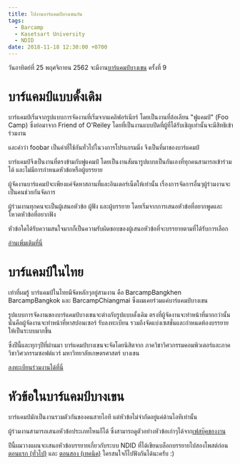 ```yaml
---
title: ไปงานบาร์แคมป์บางเขนกัน
tags:
  - Barcamp
  - Kasetsart University
  - NDID
date: 2018-11-18 12:30:00 +0700
---
```


วันอาทิตย์ที่ 25 พฤศจิกายน 2562 จะมีงาน[บาร์แคมป์บางเขน][barcamp-bangkhen-facebook] ครั้งที่ 9

บาร์แคมป์แบบดั้งเดิม
====

บาร์แคมป์เริ่มจากรูปแบบการจัดงานที่เริ่มจากแคลิฟอร์เนียร์ โดยเป็นงานที่ล้อเลียน "ฟูแคมป์" (Foo Camp)
ซึ่งย่อมาจาก Friend of O'Reiley โดยที่เป็นงานแบบปิดที่ผู้ที่ได้รับเชิญเท่านั้นจะมีสิทธิเข้าร่วมงาน

และคำว่า foobar เป็นคำที่ใช้กันทั่วไปในวงการโปรแกรมมิ่ง จึงเป็นที่มาของบาร์แคมป์

บาร์แคมป์จึงเป็นงานที่ตรงข้ามกับฟูแคมป์ โดยเป็นงานสัมนารูปแบบเป็นกันเองที่ทุกคนสามารถเข้าร่วมได้
และไม่มีการกำหนดหัวข้อหรือผู้บรรยาย

ผู้จัดงานบาร์แคมป์จะเพียงแค่จัดหาสถานที่และอินเตอร์เน็ตให้เท่านั้น
เรื่องการจัดการอื่นๆผู้ร่วมงานจะเป็นคนช่วยกันจัดการ

ผู้ร่วมงานทุกคนจะเป็นผู้เสนอหัวข้อ ผู้ฟัง และผู้บรรยาย 
โดยเริ่มจากการเสนอหัวข้อที่อยากพูดและโหวตหัวข้อที่อยากฟัง

หัวข้อใดได้รับความสนใจมากก็เป็นความรับผิดชอบของผู้เสนอหัวข้อที่จะบรรยายตามที่ได้รับการเลือก

[อ่านเพิ่มเติมที่นี่][barcamp-wiki]

บาร์แคมป์ในไทย
====

เท่าที่ผมรู้ บาร์แคมป์ในไทยมีจัดหลักๆอยู่สามงาน คือ BarcampBangkhen BarcampBangkok 
และ BarcampChiangmai ซึ่งผมเคยร่วมแค่บาร์แคมป์บางเขน 

รูปแบบการจัดงานของบาร์แคมป์บางเขนจะต่างกับรูปแบบดั้งเดิม
ตรงที่ผู้จัดงานจะทำหน้าที่มากกว่านั้น นั่นคือผู้จัดงานจะทำหน้าที่หาสปอนเซอร์ รับลงทะเบียน
รวมถึงจัดแบ่งเซสชั่นและกำหนดห้องบรรยายให้เป็นระบบมากขึ้น

ซึ่งปีนี้และทุกๆปีที่ผ่านมา บาร์แคมป์บางเขนจะจัดโดยนิสิตจาก
ภาควิชาวิศวกรรมคอมพิวเตอร์และภาควิชาวิศวกรรมซอฟต์แวร์ มหาวิทยาลัยเกษตรศาสตร์ บางเขน

[ลงทะเบียนร่วมงานได้ที่นี่][barcamp-bangkhen]

หัวข้อในบาร์แคมป์บางเขน
====

บาร์แคมป์มักเป็นงานรวมตัวกันของคนสายไอที แต่หัวข้อไม่จำกัดอยู่แค่ด้านไอทีเท่านั้น

ผู้ร่วมงานสามารถเสนอหัวข้อประเภทไหนก็ได้
ซึ่งสามารถดูตัวอย่างหัวข้อเก่าๆได้จาก[เฟสบุ๊คของงาน][barcamp-bangkhen-facebook]

ปีนี้ผมวางแผนจะเสนอหัวข้อบรรยายเกี่ยวกับระบบ NDID ที่ได้เขียนบล็อกบรรยายไปสองโพสต์ก่อน
[ตอนแรก (ทั่วไป)][non_technical] และ [ตอนสอง (เทคนิค)][technical] ใครสนใจก็ไปฟังกันได้นะครับ :)

[non_technical]: /2018/10/14/introduction-ndid.html
[technical]: /2018/10/27/technical-ndid.html
[barcamp-wiki]: //en.wikipedia.org/wiki/BarCamp
[barcamp-bangkhen]: //2018.barcampbangkhen.org/
[barcamp-bangkhen-facebook]: //www.facebook.com/Barcampbangkhen/